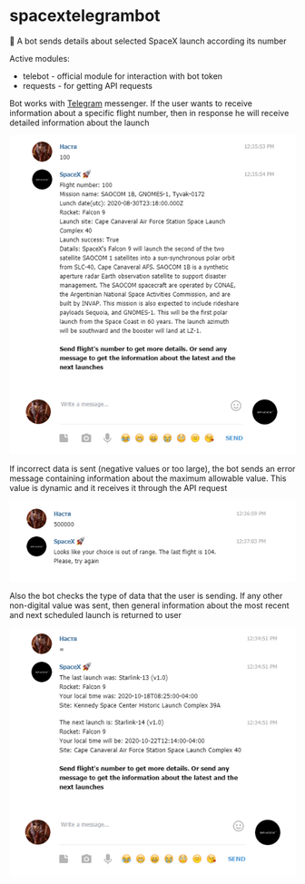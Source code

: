 # spacextelegrambot
:rocket: A bot sends details about selected SpaceX launch according its number

Active modules:
* telebot - official module for interaction with bot token
* requests - for getting API requests

Bot works with [Telegram](https://telegram.org/) messenger. If the user wants to receive information about a specific flight number, then in response he will receive detailed information about the launch

![number](https://github.com/teora13/spacextelegrambot/blob/master/screens/number.png?raw=true)


If incorrect data is sent (negative values or too large), the bot sends an error message containing information about the maximum allowable value. This value is dynamic and it receives it through the API request

![error](https://github.com/teora13/spacextelegrambot/blob/master/screens/error.png?raw=true)


Also the bot checks the type of data that the user is sending. If any other non-digital value was sent, then general information about the most recent and next scheduled launch 
is returned to user

![lastNnext](https://github.com/teora13/spacextelegrambot/blob/master/screens/lastNnext.png?raw=true)
